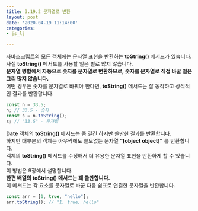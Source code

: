 ```yaml
---
title: 3.19.2 문자열로 변환
layout: post
date: '2020-04-19 11:14:00'
categories:
- js_lj

---
```


자바스크립트의 모든 객체에는 문자열 표현을 반환하는 **toString()** 메서드가 있습니다.  
사실 **toString()** 메서드를 사용할 일은 별로 많지 않습니다.  
**문자열 병합에서 자동으로 숫자를 문자열로 변환하므로, 숫자를 문자열로 직접 바꿀 일은 그리 많지 않습니다.**  
어떤 경우든 숫자를 문자열로 바꿔야 한다면, **toString()** 메서드는 잘 동작하고 상식적인 결과를 반환합니다.

```javascript
const n = 33.5;
n; // 33.5 - 숫자
const s = n.toString();
s; // "33.5" - 문자열
```

**Date** 객체의 **toString()** 메서드는 좀 길긴 하지만 쓸만한 결과를 반환합니다.  
하지만 대부분의 객체는 아무짝에도 쓸모없는 문자열 **"[object object]"** 를 반환합니다.  
객체의 **toString()** 메서드를 수정해서 더 유용한 문자열 표현을 반환하게 할 수 있습니다.  
이 방법은 9장에서 설명합니다.  
**한편 배열의 toString() 메서드는 꽤 쓸만합니다.**  
이 메서드는 각 요소를 문자열로 바꾼 다음 쉼표로 연결한 문자열을 반환합니다.

```javascript
const arr = [1, true, "hello"];
arr.toString(); // "1, true, hello"
```